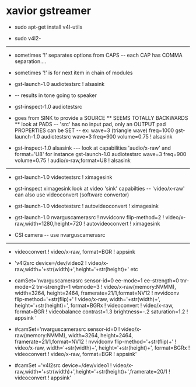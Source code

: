 # xavior gstreamer 

* sudo apt-get install v4l-utils 

* sudo v4l2-

--- 

*  sometimes '!' separates options from CAPS --
     each CAP has COMMA separation....
	 
*  sometimes '!' is for next item in chain of modules
  
*  gst-launch-1.0 audiotestsrc ! alsasink 
  
*  -- results in tone going to speaker

*  gst-inspect-1.0 audiotestsrc 
  
*  goes from SINK to provide a SOURCE ** SEEMS TOTALLY BACKWARDS **
  look at PADS -- 'src' has no input pad, only an OUTPUT pad 
  PROPERTIES can be SET -- ex: wave=3 (triangle wave) freq=1000
  gst-launch-1.0 audiotestsrc wave=3 freq=900 volume=0.75 ! alsasink
  
   
* gst-inspect-1.0 alsasink
  --- look at capabilities 'audio/x-raw' and format='U8' for instance
  gst-launch-1.0 audiotestsrc wave=3 freq=900 volume=0.75 ! audio/x-raw,format=U8 ! alsasink

---
* gst-launch-1.0 videotestsrc ! ximagesink
* gst-inspect ximagesink
  look at video 'sink' capabilties -- 'video/x-raw'
  can also use videoconvert (software convertor)
  


* gst-launch-1.0 videotestsrc ! autovideoconvert ! ximagesink

* gst-launch-1.0 nvarguscamerasrc ! nvvidconv flip-method=2 ! video/x-raw,width=1280,height=720 ! autovideoconvert ! ximagesink

* CSI camera  -- use nvarguscamerasrc 


---

* videoconvert ! video/x-raw, format=BGR ! appsink

* 'v4l2src device=/dev/video2 ! video/x-raw,width='+str(width)+',height='+str(height)+'  etc

* camSet='nvarguscamerasrc sensor-id=0 ee-mode=1 ee-strength=0 tnr-mode=2 tnr-strength=1 wbmode=3 ! video/x-raw(memory:NVMM), width=3264, height=2464, framerate=21/1,format=NV12 ! nvvidconv flip-method='+str(flip)+' ! video/x-raw, width='+str(width)+', height='+str(height)+', format=BGRx ! videoconvert ! video/x-raw, format=BGR ! videobalance contrast=1.3 brightness=-.2 saturation=1.2 ! appsink '
* #camSet='nvarguscamerasrc sensor-id=0 ! video/x-raw(memory:NVMM), width=3264, height=2464, framerate=21/1,format=NV12 ! nvvidconv flip-method='+str(flip)+' ! video/x-raw, width='+str(width)+', height='+str(height)+', format=BGRx ! videoconvert ! video/x-raw, format=BGR ! appsink'
* #camSet ='v4l2src device=/dev/video1 ! video/x-raw,width='+str(width)+',height='+str(height)+',framerate=20/1 ! videoconvert ! appsink'


